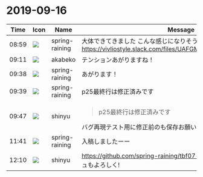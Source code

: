# 2019-09-16

|Time|Icon|Name|Message|
|---|---|---|---|
|08:59|![](https://secure.gravatar.com/avatar/1ac180f0868137292905c311b5fff781.jpg?s=72&d=https%3A%2F%2Fa.slack-edge.com%2Fdf10d%2Fimg%2Favatars%2Fava_0021-72.png)|spring-raining|大体できてきました こんな感じになりそうです<br>https://vivliostyle.slack.com/files/UAFGMSJJK/FN0EKHK4J/index.pdf|
|09:11|![](https://avatars.slack-edge.com/2019-05-15/624511073651_25909952cd7a069ceed2_72.png)|akabeko|テンションあがりますね！|
|09:38|![](https://secure.gravatar.com/avatar/1ac180f0868137292905c311b5fff781.jpg?s=72&d=https%3A%2F%2Fa.slack-edge.com%2Fdf10d%2Fimg%2Favatars%2Fava_0021-72.png)|spring-raining|あがります！|
|09:39|![](https://secure.gravatar.com/avatar/1ac180f0868137292905c311b5fff781.jpg?s=72&d=https%3A%2F%2Fa.slack-edge.com%2Fdf10d%2Fimg%2Favatars%2Fava_0021-72.png)|spring-raining|p25最終行は修正済みです|
|09:47|![](https://avatars.slack-edge.com/2018-04-27/354445776386_e258f5ed5ba887b08668_72.jpg)|shinyu|<blockquote>p25最終行は修正済みです</blockquote>バグ再現テスト用に修正前のも保存お願いします。|
|11:41|![](https://secure.gravatar.com/avatar/1ac180f0868137292905c311b5fff781.jpg?s=72&d=https%3A%2F%2Fa.slack-edge.com%2Fdf10d%2Fimg%2Favatars%2Fava_0021-72.png)|spring-raining|入稿しましたーー|
|12:10|![](https://avatars.slack-edge.com/2018-04-27/354445776386_e258f5ed5ba887b08668_72.jpg)|shinyu|<https://github.com/spring-raining/tbf07-draft/tree/master> へのプッシュもよろしく!|
